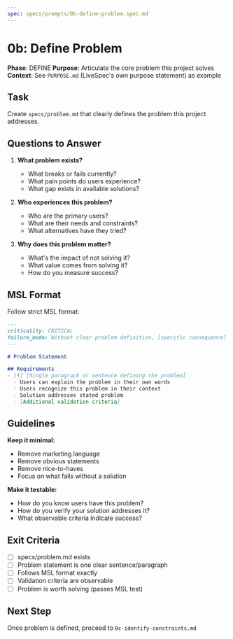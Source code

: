 ```yaml
---
spec: specs/prompts/0b-define-problem.spec.md
---
```


# 0b: Define Problem

**Phase**: DEFINE
**Purpose**: Articulate the core problem this project solves
**Context**: See `PURPOSE.md` (LiveSpec's own purpose statement) as example

## Task

Create `specs/problem.md` that clearly defines the problem this project addresses.

## Questions to Answer

1. **What problem exists?**
   - What breaks or fails currently?
   - What pain points do users experience?
   - What gap exists in available solutions?

2. **Who experiences this problem?**
   - Who are the primary users?
   - What are their needs and constraints?
   - What alternatives have they tried?

3. **Why does this problem matter?**
   - What's the impact of not solving it?
   - What value comes from solving it?
   - How do you measure success?

## MSL Format

Follow strict MSL format:

```markdown
---
criticality: CRITICAL
failure_mode: Without clear problem definition, [specific consequence]
---

# Problem Statement

## Requirements
- [!] [Single paragraph or sentence defining the problem]
  - Users can explain the problem in their own words
  - Users recognize this problem in their context
  - Solution addresses stated problem
  - [Additional validation criteria]
```

## Guidelines

**Keep it minimal:**
- Remove marketing language
- Remove obvious statements
- Remove nice-to-haves
- Focus on what fails without a solution

**Make it testable:**
- How do you know users have this problem?
- How do you verify your solution addresses it?
- What observable criteria indicate success?

## Exit Criteria

- [ ] specs/problem.md exists
- [ ] Problem statement is one clear sentence/paragraph
- [ ] Follows MSL format exactly
- [ ] Validation criteria are observable
- [ ] Problem is worth solving (passes MSL test)

## Next Step

Once problem is defined, proceed to `0c-identify-constraints.md`
